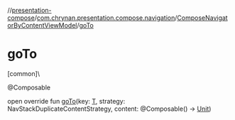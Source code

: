 //[presentation-compose](../../../index.md)/[com.chrynan.presentation.compose.navigation](../index.md)/[ComposeNavigatorByContentViewModel](index.md)/[goTo](go-to.md)

# goTo

[common]\

@Composable

open override fun [goTo](go-to.md)(key: [T](index.md), strategy: NavStackDuplicateContentStrategy, content: @Composable() -&gt; [Unit](https://kotlinlang.org/api/latest/jvm/stdlib/kotlin/-unit/index.html))
